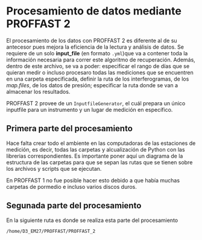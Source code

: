 # Procesamiento de datos mediante PROFFAST 2

El procesamiento de los datos con PROFFAST 2 es diferente al de su antecesor pues mejora la eficiencia de la lectura y análisis de datos. Se requiere de un solo __input_file__ (en formato `.yml`)que va a contener toda la información necesaria para correr este algoritmo de recuperación. Además, dentro de este archivo, se va a poder: especificar el rango de días que se quieran medir o incluso procesaro todas las mediciones que se encuentren en una carpeta especificada, definir la ruta de los interferogramas, de los _map.files_, de los datos de presión; especificar la ruta donde se van a almacenar los resultados.

PROFFAST 2 provee de un `InputfileGenerator`, el cuál prepara un único inputfile para un instrumento y un lugar de medición en específico.


## Primera parte del procesamiento

Hace falta crear todo el ambiente en las computadoras de las estaciones de medición, es decir, todas las carpetas y alcualización de Python con las librerias correspondientes. Es importante poner aquí un diagrama de la estructura de las carpetas para que se sepan las rutas que se tienen sobre los archivos y scripts que se ejecutan.

En PROFFAST 1 no fue posible hacer esto debido a que había muchas carpetas de pormedio e incluso varios discos duros.

## Segunada parte del procesamiento

En la siguiente ruta es donde se realiza esta parte del procesamiento

```
/home/D3_EM27/PROFFAST/PROFFAST_2
```
